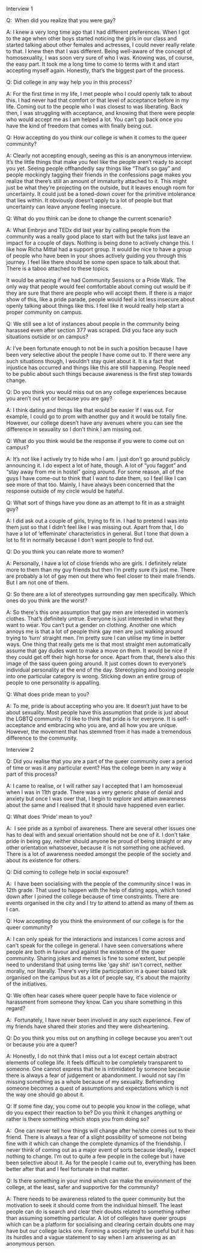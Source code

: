 
Interview 1


Q:&nbsp; When did you realize that you were gay?&nbsp;


A: I knew a very long time ago that I had different preferences. When I got to the age when other boys started noticing the girls in our class and started talking about other females and actresses, I could never really relate to that. I knew then that I was different. Being well-aware of the concept of homosexuality, I was soon very sure of who I was. Knowing was, of course, the easy part. It took me a long time to come to terms with it and start accepting myself again. Honestly, that’s the biggest part of the process.


Q: Did college in any way help you in this process?


A: For the first time in my life, I met people who I could openly talk to about this. I had never had that comfort or that level of acceptance before in my life. Coming out to the people who I was closest to was liberating. Back then, I was struggling with acceptance, and knowing that there were people who would accept me as I am helped a lot. You can’t go back once you have the kind of freedom that comes with finally being out.


Q: How accepting do you think our college is when it comes to the queer community?


A: Clearly not accepting enough, seeing as this is an anonymous interview. It’s the little things that make you feel like the people aren’t ready to accept you yet. Seeing people offhandedly say things like “That’s so gay” and people mockingly tagging their friends in the confessions page makes you realize that there’s still an amount of immaturity attached to it. This might just be what they’re projecting on the outside, but it leaves enough room for uncertainty. It could just be a toned-down cover for the primitive intolerance that lies within. It obviously doesn’t apply to a lot of people but that uncertainty can leave anyone feeling insecure.&nbsp;


Q: What do you think can be done to change the current scenario?&nbsp;


A: What Embryo and TEDx did last year by calling people from the community was a really good place to start with but the talks just leave an impact for a couple of days. Nothing is being done to actively change this. I like how Richa Mittal had a support group. It would be nice to have a group of people who have been in your shoes actively guiding you through this journey. I feel like there should be some open space to talk about that. There is a taboo attached to these topics.&nbsp;


It would be amazing if we had Community Sessions or a Pride Walk. The only way that people would feel comfortable about coming out would be if they are sure that there are people who will accept them. If there is a major show of this, like a pride parade, people would feel a lot less insecure about openly talking about things like this. I feel like it would really help start a proper community on campus.


Q: We still see a lot of instances about people in the community being harassed even after section 377 was scraped. Did you face any such situations outside or on campus?&nbsp;


A: I’ve been fortunate enough to not be in such a position because I have been very selective about the people I have come out to. If there were any such situations though, I wouldn’t stay quiet about it. It is a fact that injustice has occurred and things like this are still happening. People need to be public about such things because awareness is the first step towards change.&nbsp;


Q: Do you think you would miss out on any college experiences because you aren’t out yet or because you are gay?


A: I think dating and things like that would be easier if I was out. For example, I could go to prom with another guy and it would be totally fine. However, our college doesn’t have any avenues where you can see the difference in sexuality so I don’t think I am missing out.&nbsp;


Q: What do you think would be the response if you were to come out on campus?


A: It’s not like I actively try to hide who I am. I just don’t go around publicly announcing it. I do expect a lot of hate, though. A lot of “you faggot” and “stay away from me in hostel” going around. For some reason, all of the guys I have come-out to think that I want to date them, so I feel like I can see more of that too. Mainly, I have always been concerned that the response outside of my circle would be hateful.


Q: What sort of things have you done as an attempt to fit in as a straight guy?


A: I did ask out a couple of girls, trying to fit in. I had to pretend I was into them just so that I didn’t feel like I was missing out. Apart from that, I do have a lot of ‘effeminate’ characteristics in general. But I tone that down a lot to fit in normally because I don’t want people to find out.&nbsp;


Q: Do you think you can relate more to women?


A: Personally, I have a lot of close friends who are girls. I definitely relate more to them than my guy friends but then I’m pretty sure it’s just me. There are probably a lot of gay men out there who feel closer to their male friends. But I am not one of them.&nbsp;


Q: So there are a lot of stereotypes surrounding gay men specifically. Which ones do you think are the worst?


A: So there's this one assumption that gay men are interested in women’s clothes. That’s definitely untrue. Everyone is just interested in what they want to wear. You can’t put a gender on clothing. Another one which annoys me is that a lot of people think gay men are just walking around trying to ‘turn’ straight men. I’m pretty sure I can utilise my time in better ways. One thing that really gets me is that most straight men automatically assume that gay dudes want to make a move on them. It would be nice if they could get off their high horse for once. Apart from that, there’s also this image of the sass queen going around. It just comes down to everyone’s individual personality at the end of the day. Stereotyping and boxing people into one particular category is wrong. Sticking down an entire group of people to one personality is appalling.&nbsp;


Q: What does pride mean to you?


A: To me, pride is about accepting who you are. It doesn’t just have to be about sexuality. Most people have this assumption that pride is just about the LGBTQ community. I’d like to think that pride is for everyone. It is self-acceptance and embracing who you are, and all how you are unique. However, the movement that has stemmed from it has made a tremendous difference to the community.&nbsp;




Interview 2


Q: Did you realise that you are a part of the queer community over a period of time or was it any particular event? Has the college been in any way a part of this process?


A: I came to realise, or I will rather say I accepted that I am homosexual when I was in 11th grade. There was a very generic phase of denial and anxiety but once I was over that, I begin to explore and attain awareness about the same and I realised that it should have happened even earlier.


Q: What does 'Pride’ mean to you?


A: &nbsp;I see pride as a symbol of awareness. There are several other issues one has to deal with and sexual orientation should not be one of it. I don't take pride in being gay, neither should anyone be proud of being straight or any other orientation whatsoever, because it is not something one achieved. There is a lot of awareness needed amongst the people of the society and about its existence for others.&nbsp;


Q: Did coming to college help in social exposure?


A: &nbsp;I have been socialising with the people of the community since I was in 12th grade. That used to happen with the help of dating apps, which toned down after I joined the college because of time constraints. There are events organised in the city and I try to attend to attend as many of them as I can.


Q: How accepting do you think the environment of our college is for the queer community?&nbsp;


A: I can only speak for the interactions and instances I come across and can't speak for the college in general. I have seen conversations where people are both in favour and against the existence of the queer community. Sharing jokes and memes is fine to some extent, but people need to understand that using terms like 'gay shit' isn't correct, neither morally, nor literally. There's very little participation in a queer based talk organised on the campus but as a lot of people say, it's about the majority of the initiatives.




Q: We often hear cases where queer people have to face violence or harassment from someone they know. Can you share something in this regard?


A: &nbsp;Fortunately, I have never been involved in any such experience. Few of my friends have shared their stories and they were disheartening.




Q: Do you think you miss out on anything in college because you aren't out or because you are a queer?


A: Honestly, I do not think that I miss out a lot except certain abstract elements of college life. It feels difficult to be completely transparent to someone. One cannot express that he is intimidated by someone because there is always a fear of judgement or abandonment. I would not say I’m missing something as a whole because of my sexuality. Befriending someone becomes a quest of assumptions and expectations which is not the way one should go about it.


Q: If some fine day, you come out to people you know in the college, what do you expect their reaction to be? Do you think it changes anything or rather is there something which stops you from doing so?


A:&nbsp; One can never tell how things will change after he/she comes out to their friend. There is always a fear of a slight possibility of someone not being fine with it which can change the complete dynamics of the friendship. I never think of coming out as a major event of sorts because ideally, I expect nothing to change. I’m out to quite a few people in the college but i have been selective about it. As for the people I came out to, everything has been better after that and I feel fortunate in that matter.


Q: Is there something in your mind which can make the environment of the college, at the least, safer and supportive for the community?


A: There needs to be awareness related to the queer community but the motivation to seek it should come from the individual himself. The least people can do is search and clear their doubts related to something rather than assuming something particular. A lot of colleges have queer groups which can be a platform for socialising and clearing certain doubts one may have but our college lacks one. Forming a society might be useful but it has its hurdles and a vague statement to say when I am answering as an anonymous person.

